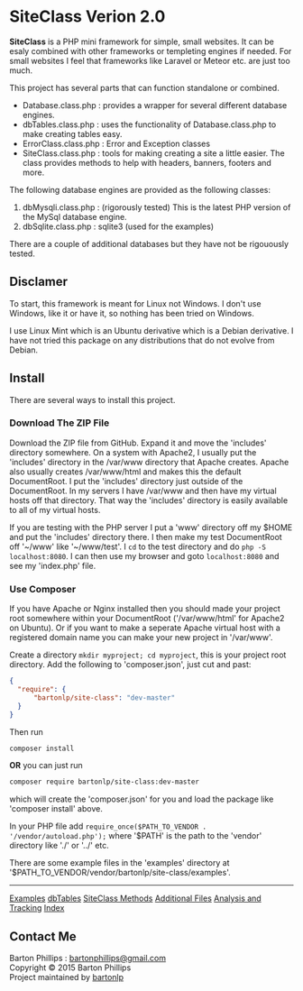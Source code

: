 # SiteClass Verion 2.0

**SiteClass** is a PHP mini framework for simple, small websites. It can be esaly combined with other frameworks or templeting engines if needed. For small websites I feel that frameworks like Laravel or Meteor etc. are just too much.

This project has several parts that can function standalone or combined.

* Database.class.php : provides a wrapper for several different database engines.
* dbTables.class.php : uses the functionality of Database.class.php to make creating tables easy.
* ErrorClass.class.php : Error and Exception classes
* SiteClass.class.php : tools for making creating a site a little easier. The class provides methods to help with headers, banners, footers and more.

The following database engines are provided as the following classes:

1. dbMysqli.class.php : (rigorously tested) This is the latest PHP version of the MySql database engine.
2. dbSqlite.class.php : sqlite3 (used for the examples)

There are a couple of additional databases but they have not be rigouously tested.

## Disclamer

To start, this framework is meant for Linux not Windows. I don't use Windows, like it or have it, 
so nothing has been tried on Windows. 

I use Linux Mint which is an Ubuntu derivative which is a Debian derivative. 
I have not tried this package on any distributions that do not evolve from Debian.

## Install

There are several ways to install this project. 

### Download The ZIP File

Download the ZIP file from GitHub. Expand it and move the 'includes' directory somewhere. On a system with Apache2,
I usually put the 'includes' directory in the /var/www directory that Apache creates. 
Apache also usually creates /var/www/html and makes this the default DocumentRoot. 
I put the 'includes' directory just outside of the DocumentRoot. 
In my servers I have /var/www and then have my virtual hosts off that directory. 
That way the 'includes' directory is easily available to all of my virtual hosts.

If you are testing with the PHP server I put a 'www' directory off my $HOME and put the 'includes' directory there. 
I then make my test DocumentRoot off '&#126;/www' like '&#126;/www/test'. I `cd` to the test directory and 
do `php -S localhost:8080`. I can then use my browser and goto `localhost:8080` and see my 'index.php' file.

### Use Composer

If you have Apache or Nginx installed then you should made your project root somewhere within your 
DocumentRoot ('/var/www/html' for Apache2 on Ubuntu). Or if you want to make a seperate Apache virtual host with a 
registered domain name you can make your new project in '/var/www'.

Create a directory `mkdir myproject; cd myproject`, this is your project root directory. 
Add the following to 'composer.json', just cut and past:

```json
{
  "require": {
      "bartonlp/site-class": "dev-master"
  }
}
```

Then run 

```bash
composer install
```

**OR** you can just run 

```bash
composer require bartonlp/site-class:dev-master
``` 

which will create the 'composer.json' for you and load the package like 'composer install' above.

In your PHP file add `require_once($PATH_TO_VENDOR . '/vendor/autoload.php');` 
where '$PATH' is the path to the 'vendor' directory like './' or '../' etc.

There are some example files in the 'examples' directory at '$PATH_TO_VENDOR/vendor/bartonlp/site-class/examples'.

---
[Examples](examples.html)
[dbTables](dbTables.html)
[SiteClass Methods](siteclass.html)
[Additional Files](files.html)
[Analysis and Tracking](analysis)
[Index](index.html)

## Contact Me

Barton Phillips : [bartonphillips@gmail.com](mailto://bartonphillips@gmail.com)  
Copyright &copy; 2015 Barton Phillips  
Project maintained by [bartonlp](https://github.com/bartonlp)
